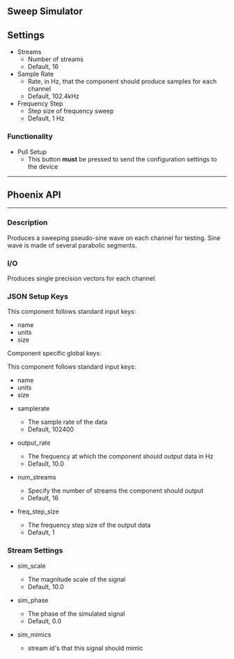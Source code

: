 ## Sweep Simulator
## Settings
- Streams
  - Number of streams
  - Default, 16
- Sample Rate
  - Rate, in Hz, that the component should produce samples for each channel
  - Default, 102.4kHz
- Frequency Step
  - Step size of frequency sweep
  - Default, 1 Hz

### Functionality
- Pull Setup
  - This button **must** be pressed to send the configuration settings to the device
___
## Phoenix API
___
### Description

Produces a sweeping pseudo-sine wave on each channel for testing. Sine wave is made of several parabolic segments.

### I/O

Produces single precision vectors for each channel.

### JSON Setup Keys

This component follows standard input keys:
* name
* units
* size

Component specific global keys:

This component follows standard input keys:
* name
* units
* size

- samplerate
  - The sample rate of the data
  - Default, 102400

- output_rate
  - The frequency at which the component should output data in Hz
  - Default, 10.0

- num_streams
  - Specify the number of streams the component should output
  - Default, 16

- freq_step_size
  - The frequency step size of the output data
  - Default, 1

### Stream Settings
- sim_scale
  - The magnitude scale of the signal
  - Default, 10.0

- sim_phase
  - The phase of the simulated signal
  - Default, 0.0

- sim_mimics
  - stream id's that this signal should mimic

